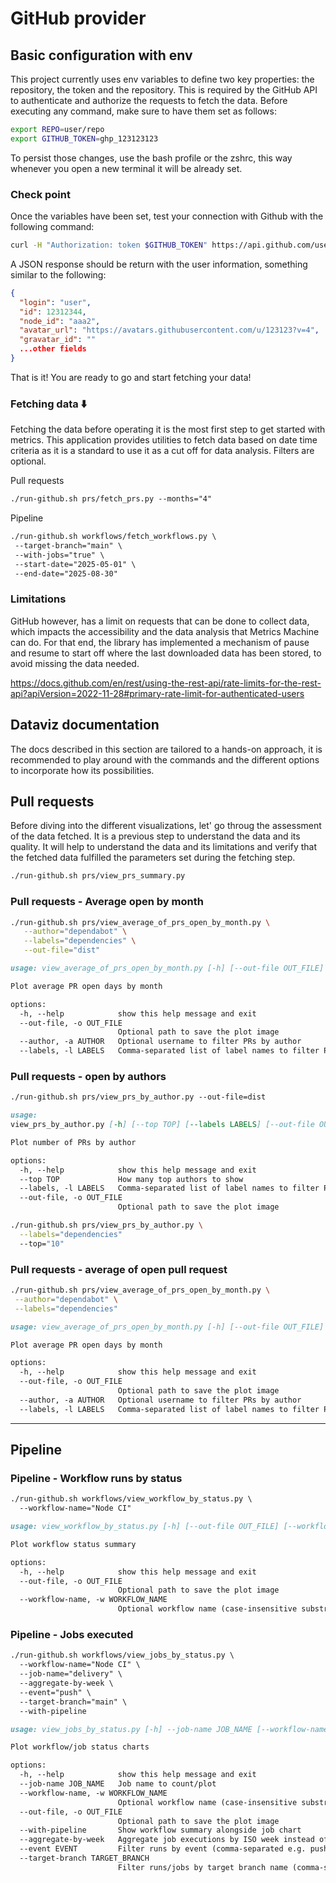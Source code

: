 # GitHub provider

## Basic configuration with env

This project currently uses env variables to define two key properties: the repository, the token and the repository.
This is required by the GitHub API to authenticate and authorize the requests to fetch the data. Before executing any
command, make sure to have them set as follows:

```bash
export REPO=user/repo
export GITHUB_TOKEN=ghp_123123123
```

To persist those changes, use the bash profile or the zshrc, this way whenever you open a new terminal it will be already set.

### Check point

Once the variables have been set, test your connection with Github with the following command:

```bash
curl -H "Authorization: token $GITHUB_TOKEN" https://api.github.com/user
```

A JSON response should be return with the user information, something similar to the following:

```json
{
  "login": "user",
  "id": 12312344,
  "node_id": "aaa2",
  "avatar_url": "https://avatars.githubusercontent.com/u/123123?v=4",
  "gravatar_id": ""
  ...other fields
}
```

That is it! You are ready to go and start fetching your data!

### Fetching data ⬇️

Fetching the data before operating it is the most first step to get started with metrics. This application provides utilities to fetch data based on date time criteria as it is a standard to use it as a cut off for data analysis. Filters are optional.

Pull requests

```markdown
./run-github.sh prs/fetch_prs.py --months="4"
```

Pipeline

```markdown
./run-github.sh workflows/fetch_workflows.py \
 --target-branch="main" \
 --with-jobs="true" \
 --start-date="2025-05-01" \
 --end-date="2025-08-30"
```

### Limitations

GitHub however, has a limit on requests that can be done to collect data, which impacts the accessibility and the data analysis that Metrics Machine can do. For that end, the library has implemented a mechanism of pause and resume to start off where the last downloaded data has been stored, to avoid missing the data needed.

<https://docs.github.com/en/rest/using-the-rest-api/rate-limits-for-the-rest-api?apiVersion=2022-11-28#primary-rate-limit-for-authenticated-users>

## Dataviz documentation

The docs described in this section are tailored to a hands-on approach, it is recommended to play around with the commands and the different options to incorporate how its possibilities.

## Pull requests

Before diving into the different visualizations, let' go throug the assessment of the data fetched. It is a previous step to understand the data and its quality. It will help to understand the data and its limitations and verify that the fetched
data fulfilled the parameters set during the fetching step.

```bash
./run-github.sh prs/view_prs_summary.py
```

### Pull requests - Average open by month

```bash
./run-github.sh prs/view_average_of_prs_open_by_month.py \
   --author="dependabot" \
   --labels="dependencies" \
   --out-file="dist"
```

```markdown
usage: view_average_of_prs_open_by_month.py [-h] [--out-file OUT_FILE] [--author AUTHOR] [--labels LABELS]

Plot average PR open days by month

options:
  -h, --help            show this help message and exit
  --out-file, -o OUT_FILE
                        Optional path to save the plot image
  --author, -a AUTHOR   Optional username to filter PRs by author
  --labels, -l LABELS   Comma-separated list of label names to filter PRs by (e.g. bug,enhancement)
```

### Pull requests - open by authors

```markdown
./run-github.sh prs/view_prs_by_author.py --out-file=dist
```

```markdown
usage:
view_prs_by_author.py [-h] [--top TOP] [--labels LABELS] [--out-file OUT_FILE]

Plot number of PRs by author

options:
  -h, --help            show this help message and exit
  --top TOP             How many top authors to show
  --labels, -l LABELS   Comma-separated list of label names to filter PRs by (e.g. bug,enhancement)
  --out-file, -o OUT_FILE
                        Optional path to save the plot image
```

```bash
./run-github.sh prs/view_prs_by_author.py \
  --labels="dependencies"
  --top="10"
```

### Pull requests - average of open pull request

```bash
./run-github.sh prs/view_average_of_prs_open_by_month.py \
 --author="dependabot" \
 --labels="dependencies"
```

```markdown
usage: view_average_of_prs_open_by_month.py [-h] [--out-file OUT_FILE] [--author AUTHOR] [--labels LABELS]

Plot average PR open days by month

options:
  -h, --help            show this help message and exit
  --out-file, -o OUT_FILE
                        Optional path to save the plot image
  --author, -a AUTHOR   Optional username to filter PRs by author
  --labels, -l LABELS   Comma-separated list of label names to filter PRs by (e.g. bug,enhancement)
```

---

## Pipeline

### Pipeline - Workflow runs by status

```markdown
./run-github.sh workflows/view_workflow_by_status.py \
  --workflow-name="Node CI"
```

```markdown
usage: view_workflow_by_status.py [-h] [--out-file OUT_FILE] [--workflow-name WORKFLOW_NAME]

Plot workflow status summary

options:
  -h, --help            show this help message and exit
  --out-file, -o OUT_FILE
                        Optional path to save the plot image
  --workflow-name, -w WORKFLOW_NAME
                        Optional workflow name (case-insensitive substring) to filter runs
```

### Pipeline - Jobs executed

```markdown
./run-github.sh workflows/view_jobs_by_status.py \
  --workflow-name="Node CI" \
  --job-name="delivery" \
  --aggregate-by-week \
  --event="push" \
  --target-branch="main" \
  --with-pipeline
```

```markdown
usage: view_jobs_by_status.py [-h] --job-name JOB_NAME [--workflow-name WORKFLOW_NAME] [--out-file OUT_FILE] [--with-pipeline] [--aggregate-by-week] [--event EVENT] [--target-branch TARGET_BRANCH]

Plot workflow/job status charts

options:
  -h, --help            show this help message and exit
  --job-name JOB_NAME   Job name to count/plot
  --workflow-name, -w WORKFLOW_NAME
                        Optional workflow name (case-insensitive substring) to filter runs and jobs
  --out-file, -o OUT_FILE
                        Optional path to save the plot image
  --with-pipeline       Show workflow summary alongside job chart
  --aggregate-by-week   Aggregate job executions by ISO week instead of day
  --event EVENT         Filter runs by event (comma-separated e.g. push,pull_request,schedule)
  --target-branch TARGET_BRANCH
                        Filter runs/jobs by target branch name (comma-separated)
```